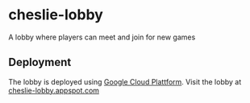 cheslie-lobby
=============

A lobby where players can meet and join for new games

Deployment
----------

The lobby is deployed using [Google Cloud Plattform](https://console.cloud.google.com). Visit the lobby at [cheslie-lobby.appspot.com](http://cheslie-lobby.appspot.com/)


